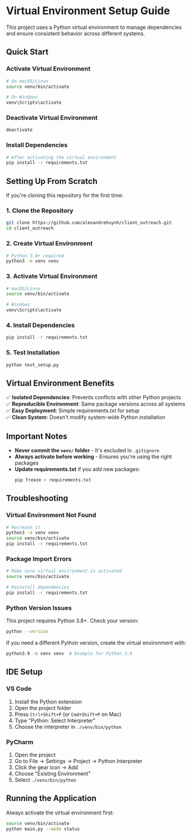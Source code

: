 # Virtual Environment Setup Guide

This project uses a Python virtual environment to manage dependencies and ensure consistent behavior across different systems.

## Quick Start

### Activate Virtual Environment
```bash
# On macOS/Linux
source venv/bin/activate

# On Windows
venv\Scripts\activate
```

### Deactivate Virtual Environment
```bash
deactivate
```

### Install Dependencies
```bash
# After activating the virtual environment
pip install -r requirements.txt
```

## Setting Up From Scratch

If you're cloning this repository for the first time:

### 1. Clone the Repository
```bash
git clone https://github.com/alexandrehuynh/client_outreach.git
cd client_outreach
```

### 2. Create Virtual Environment
```bash
# Python 3.8+ required
python3 -m venv venv
```

### 3. Activate Virtual Environment
```bash
# macOS/Linux
source venv/bin/activate

# Windows
venv\Scripts\activate
```

### 4. Install Dependencies
```bash
pip install -r requirements.txt
```

### 5. Test Installation
```bash
python test_setup.py
```

## Virtual Environment Benefits

✅ **Isolated Dependencies**: Prevents conflicts with other Python projects  
✅ **Reproducible Environment**: Same package versions across all systems  
✅ **Easy Deployment**: Simple requirements.txt for setup  
✅ **Clean System**: Doesn't modify system-wide Python installation  

## Important Notes

- **Never commit the `venv/` folder** - It's excluded in `.gitignore`
- **Always activate before working** - Ensures you're using the right packages
- **Update requirements.txt** if you add new packages:
  ```bash
  pip freeze > requirements.txt
  ```

## Troubleshooting

### Virtual Environment Not Found
```bash
# Recreate it
python3 -m venv venv
source venv/bin/activate
pip install -r requirements.txt
```

### Package Import Errors
```bash
# Make sure virtual environment is activated
source venv/bin/activate

# Reinstall dependencies
pip install -r requirements.txt
```

### Python Version Issues
This project requires Python 3.8+. Check your version:
```bash
python --version
```

If you need a different Python version, create the virtual environment with:
```bash
python3.9 -m venv venv  # Example for Python 3.9
```

## IDE Setup

### VS Code
1. Install the Python extension
2. Open the project folder
3. Press `Ctrl+Shift+P` (or `Cmd+Shift+P` on Mac)
4. Type "Python: Select Interpreter"
5. Choose the interpreter in `./venv/bin/python`

### PyCharm
1. Open the project
2. Go to File → Settings → Project → Python Interpreter
3. Click the gear icon → Add
4. Choose "Existing Environment"
5. Select `./venv/bin/python`

## Running the Application

Always activate the virtual environment first:
```bash
source venv/bin/activate
python main.py --mode status
``` 